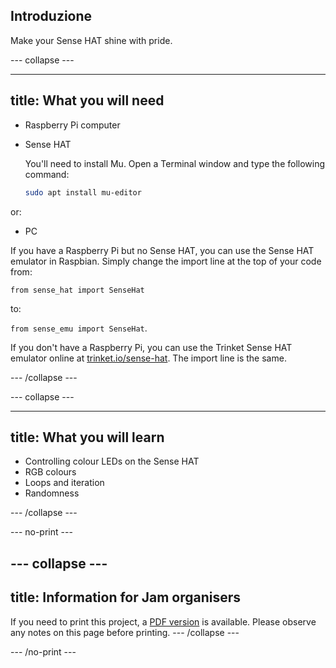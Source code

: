 ## Introduzione

Make your Sense HAT shine with pride.

\--- collapse \---

* * *

## title: What you will need

- Raspberry Pi computer
- Sense HAT
    
    You'll need to install Mu. Open a Terminal window and type the following command:
    
    ```bash
    sudo apt install mu-editor
    ```

or:

- PC

If you have a Raspberry Pi but no Sense HAT, you can use the Sense HAT emulator in Raspbian. Simply change the import line at the top of your code from:

`from sense_hat import SenseHat`

to:

`from sense_emu import SenseHat`.

If you don't have a Raspberry Pi, you can use the Trinket Sense HAT emulator online at [trinket.io/sense-hat](https://trinket.io/sense-hat). The import line is the same.

\--- /collapse \---

\--- collapse \---

* * *

## title: What you will learn

- Controlling colour LEDs on the Sense HAT
- RGB colours
- Loops and iteration
- Randomness

\--- /collapse \---

\--- no-print \---

## \--- collapse \---

## title: Information for Jam organisers

If you need to print this project, a [PDF version](https://github.com/raspberrypilearning/jam-worksheets/raw/master/pdf/Sense-HAT-Random-Sparkles.pdf) is available. Please observe any notes on this page before printing. \--- /collapse \---

\--- /no-print \---